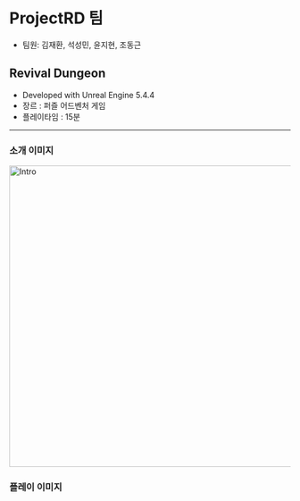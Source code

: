 # ProjectRD 팀

- 팀원: 김재환, 석성민, 윤지현, 조동근

## Revival Dungeon

- Developed with Unreal Engine 5.4.4
- 장르 : 퍼즐 어드벤처 게임
- 플레이타임 : 15분

---
### 소개 이미지

<img width="960" height="540" alt="Intro" src="https://github.com/user-attachments/assets/edcb9602-9b66-47fa-aff2-a810df6f341c" />

### 플레이 이미지
